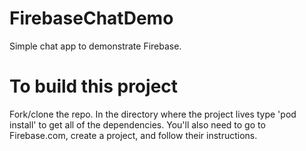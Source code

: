 # FirebaseChatDemo

Simple chat app to demonstrate Firebase.

# To build this project
Fork/clone the repo. In the directory where the project lives type 'pod install' to get all of the dependencies. You'll also need to go to Firebase.com, create a project, and follow their instructions. 
